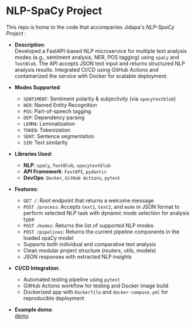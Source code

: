 # NLP-SpaCy Project

This repo is home to the code that accompanies Jidapa's *NLP-SpaCy Project* :

- **Description**:  
  Developed a FastAPI-based NLP microservice for multiple text analysis modes (e.g., sentiment analysis, NER, POS tagging) using `spaCy` and `TextBlob`. The API accepts JSON text input and returns structured NLP analysis results. Integrated CI/CD using GitHub Actions and containerized the service with Docker for scalable deployment.

- **Modes Supported**:
  - `SENTIMENT`: Sentiment polarity & subjectivity (via `spacytextblob`)
  - `NER`: Named Entity Recognition  
  - `POS`: Part-of-speech tagging  
  - `DEP`: Dependency parsing  
  - `LEMMA`: Lemmatization  
  - `TOKEN`: Tokenization  
  - `SENT`: Sentence segmentation  
  - `SIM`: Text similarity  

- **Libraries Used**:
  - **NLP**: `spaCy`, `TextBlob`, `spacytextblob`
  - **API Framework**: `FastAPI`, `pydantic`
  - **DevOps**: `Docker`, `GitHub Actions`, `pytest`


- **Features**:
  - `GET /`: Root endpoint that returns a welcome message
  - `POST /process`: Accepts `text1`, `text2`, and `mode` in JSON format to perform selected NLP task with dynamic mode selection for analysis type
  - `POST /modes`: Returns the list of supported NLP modes
  - `POST /pipelines`: Returns the current pipeline components in the loaded spaCy model
  - Supports both individual and comparative text analysis
  - Clean modular project structure (routers, utils, models)
  - JSON responses with extracted NLP insights


- **CI/CD Integration**:
  - Automated testing pipeline using `pytest`
  - GitHub Actions workflow for testing and Docker image build
  - Dockerized app with `Dockerfile` and `docker-compose.yml` for reproducible deployment

- **Example demo**:  
  [demo](https://github.com/JPP-J/nlp1-spacy/blob/448ef6ccb229174748875beeef2191be77417dff/example_demo.ipynb)
